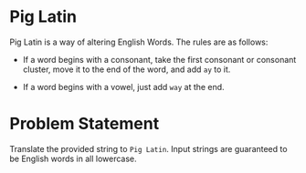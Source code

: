 # Pig Latin
Pig Latin is a way of altering English Words. The rules are as follows:

- If a word begins with a consonant, take the first consonant or consonant cluster, move it to the end of the word, and add ```ay``` to it.

- If a word begins with a vowel, just add ```way``` at the end.

# Problem Statement
Translate the provided string to ```Pig Latin```. Input strings are guaranteed to be English words in all lowercase.

